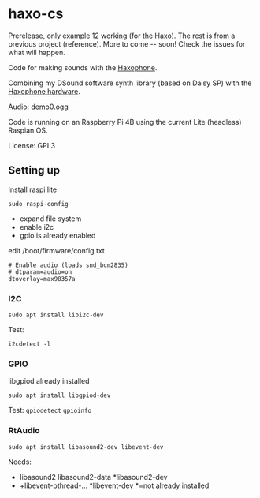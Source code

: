 # haxo-cs

Prerelease, only example 12 working (for the Haxo). The rest is from a previous project (reference). More to come -- soon! Check the issues for what will happen.

Code for making sounds with the [Haxophone](https://www.crowdsupply.com/cardona-bits/haxophone).

Combining my DSound software synth library (based on Daisy SP) with the [Haxophone hardware](https://github.com/cardonabits/haxo-hw).

Audio: [demo0.ogg](https://github.com/StaffanMelin/haxo-cs/blob/master/demo0.ogg)

Code is running on an Raspberry Pi 4B using the current Lite (headless) Raspian OS.

License: GPL3

## Setting up

Install raspi lite

`sudo raspi-config`

* expand file system
* enable i2c
* gpio is already enabled

edit /boot/firmware/config.txt
```
# Enable audio (loads snd_bcm2835)
# dtparam=audio=on
dtoverlay=max98357a
```

### I2C

`sudo apt install libi2c-dev`

Test:

`i2cdetect -l`

### GPIO

libgpiod already installed

`sudo apt install libgpiod-dev`

Test:
`gpiodetect`
`gpioinfo`

### RtAudio

`sudo apt install libasound2-dev libevent-dev`

Needs:
* libasound2 libasound2-data *libasound2-dev
* +libevent-pthread-... *libevent-dev
*=not already installed

##
